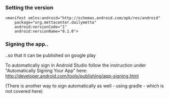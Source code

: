 

### Setting the version

```
<manifest xmlns:android="http://schemas.android.com/apk/res/android"
    package="org.mettacenter.dailymetta"
    android:versionCode="1"
    android:versionName="0.1.0">
```


### Signing the app..
..so that it can be published on google play

To automatically sign in Android Studio follow the instruction under "Automatically Signing Your App" here:
http://developer.android.com/tools/publishing/app-signing.html

(There is another way to sign automatically as well - using gradle - which is not covered here)
